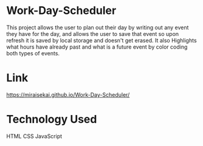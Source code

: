 # Work-Day-Scheduler
This project allows the user to plan out their day by writing out any event they have for the day, and allows the user to save that event so upon refresh it is saved by local storage and doesn't get erased. It also Highlights what hours have already past and what is a future event by color coding both types of events.

# Link 
https://miraisekai.github.io/Work-Day-Scheduler/

# Technology Used
 HTML
 CSS
 JavaScript